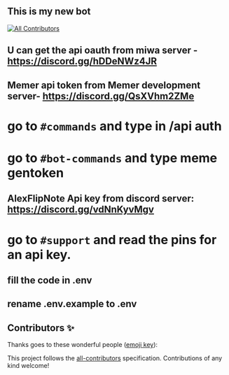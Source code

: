 ## This is my new bot
<!-- ALL-CONTRIBUTORS-BADGE:START - Do not remove or modify this section -->
[![All Contributors](https://img.shields.io/github/all-contributors/HypsterOP/Michiaki)](#contributors-)
<!-- ALL-CONTRIBUTORS-BADGE:END -->

## U can get the api oauth from miwa server  - https://discord.gg/hDDeNWz4JR

## Memer api token from Memer development server- https://discord.gg/QsXVhm2ZMe

# go to `#commands` and type in /api auth

# go to `#bot-commands` and type meme gentoken

## AlexFlipNote Api key from discord server: https://discord.gg/vdNnKyvMgv

# go to `#support` and read the pins for an api key.

## fill the code in .env

## rename .env.example to .env
## Contributors ✨

Thanks goes to these wonderful people ([emoji key](https://allcontributors.org/docs/en/emoji-key)):

<!-- ALL-CONTRIBUTORS-LIST:START - Do not remove or modify this section -->
<!-- prettier-ignore-start -->
<!-- markdownlint-disable -->
<!-- markdownlint-restore -->
<!-- prettier-ignore-end -->
<!-- ALL-CONTRIBUTORS-LIST:END -->

This project follows the [all-contributors](https://github.com/all-contributors/all-contributors) specification. Contributions of any kind welcome!